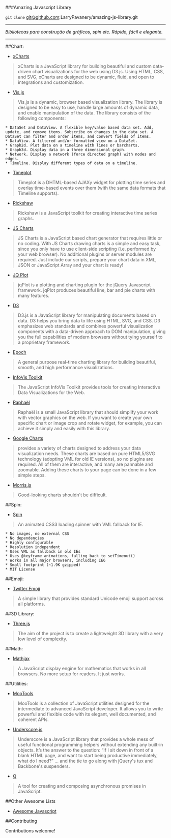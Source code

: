 ###Amazing Javascript Library

`git` `clone` git@github.com:LarryPavanery/amazing-js-library.git

---

*Bibliotecas para construção de gráficos, spin etc. Rápido, fácil e elegante.*

---
##Chart:
* [xCharts](http://tenxer.github.io/xcharts/)
> xCharts is a JavaScript library for building beautiful and custom data-driven chart visualizations for the web using D3.js. Using HTML, CSS, and SVG, xCharts are designed to be dynamic, fluid, and open to integrations and customization.

* [Vis.js](http://visjs.org/)
> Vis.js is a dynamic, browser based visualization library. The library is designed to be easy to use, handle large amounts of dynamic data, and enable manipulation of the data. The library consists of the following components:

    * DataSet and DataView. A flexible key/value based data set. Add, update, and remove items. Subscribe on changes in the data set. A DataSet can filter and order items, and convert fields of items.
    * DataView. A filtered and/or formatted view on a DataSet.
    * Graph2d. Plot data on a timeline with lines or barcharts.
    * Graph3d. Display data in a three dimensional graph.
    * Network. Display a network (force directed graph) with nodes and edges.
    * Timeline. Display different types of data on a timeline.

* [Timeplot](http://www.simile-widgets.org/timeplot/)
> Timeplot is a DHTML-based AJAXy widget for plotting time series and overlay time-based events over them (with the same data formats that Timeline supports).

* [Rickshaw](http://code.shutterstock.com/rickshaw/)
> Rickshaw is a JavaScript toolkit for creating interactive time series graphs.
    
* [JS Charts](http://www.jscharts.com/)
> JS Charts is a JavaScript based chart generator that requires little or no coding. With JS Charts drawing charts is a simple and easy task, since you only have to use client-side scripting (i.e. performed by your web browser). No additional plugins or server modules are required. Just include our scripts, prepare your chart data in XML, JSON or JavaScript Array and your chart is ready! 

* [JQ Plot](http://www.jqplot.com/)
> jqPlot is a plotting and charting plugin for the jQuery Javascript framework. jqPlot produces beautiful line, bar and pie charts with many features.

* [D3](https://github.com/mbostock/d3)
> D3.js is a JavaScript library for manipulating documents based on data. D3 helps you bring data to life using HTML, SVG, and CSS. D3 emphasizes web standards and combines powerful visualization components with a data-driven approach to DOM manipulation, giving you the full capabilities of modern browsers without tying yourself to a proprietary framework.

* [Epoch](http://fastly.github.io/epoch/)
> A general purpose real-time charting library for building beautiful, smooth, and high performance visualizations.

* [InfoVis Toolkit](http://philogb.github.io/jit/)
> The JavaScript InfoVis Toolkit provides tools for creating Interactive Data Visualizations for the Web. 

* [Raphaël](http://raphaeljs.com/)
> Raphaël is a small JavaScript library that should simplify your work with vector graphics on the web. If you want to create your own specific chart or image crop and rotate widget, for example, you can achieve it simply and easily with this library.  

* [Google Charts](https://google-developers.appspot.com/chart/interactive/docs/gallery)
> provides a variety of charts designed to address your data visualization needs. These charts are based on pure HTML5/SVG technology (adopting VML for old IE versions), so no plugins are required. All of them are interactive, and many are pannable and zoomable. Adding these charts to your page can be done in a few simple steps. 

* [Morris.js](http://morrisjs.github.io/morris.js/)
> Good-looking charts shouldn't be difficult. 

##Spin:
* [Spin](http://fgnass.github.io/spin.js/)
> An animated CSS3 loading spinner with VML fallback for IE.

    * No images, no external CSS
    * No dependencies
    * Highly configurable
    * Resolution independent
    * Uses VML as fallback in old IEs
    * Uses @keyframe animations, falling back to setTimeout()
    * Works in all major browsers, including IE6
    * Small footprint (~1.9K gzipped)
    * MIT License

##Emoji:
* [Twitter Emoji](https://github.com/twitter/twemoji)

 > A simple library that provides standard Unicode emoji support across all platforms.
 
##3D Library:
* [Three.js](https://github.com/mrdoob/three.js/)

 > The aim of the project is to create a lightweight 3D library with a very low level of complexity.


##Math:
* [Mathjax](https://www.mathjax.org/#docs)

 > A JavaScript display engine for mathematics that works in all browsers. No more setup for readers. It just works.

##Utilities:
* [MooTools](http://mootools.net/)

 > MooTools is a collection of JavaScript utilities designed for the intermediate to advanced JavaScript developer. It allows you to write powerful and flexible code with its elegant, well documented, and coherent APIs.

* [Underscore.js](http://underscorejs.org/)

 > Underscore is a JavaScript library that provides a whole mess of useful functional programming helpers without extending any built-in objects. It’s the answer to the question: “If I sit down in front of a blank HTML page, and want to start being productive immediately, what do I need?” … and the tie to go along with jQuery's tux and Backbone's suspenders. 

* [Q](https://github.com/kriskowal/q)

 > A tool for creating and composing asynchronous promises in JavaScript. 
 

##Other Awesome Lists
* [Awesome Javascript](https://github.com/sorrycc/awesome-javascript)

##Contributing

Contributions welcome!
